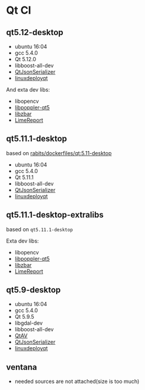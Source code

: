 # Qt CI

## qt5.12-desktop

- ubuntu 16:04
- gcc 5.4.0
- Qt 5.12.0
- libboost-all-dev
- [QtJsonSerializer](https://github.com/Skycoder42/QtJsonSerializer)
- [linuxdeployqt](https://github.com/probonopd/linuxdeployqt)

And exta dev libs:

- libopencv
- [libpoppler-qt5](https://people.freedesktop.org/~aacid/docs/qt5/)
- [libzbar](http://zbar.sourceforge.net/)
- [LimeReport](https://github.com/fralx/LimeReport)

## qt5.11.1-desktop

based on [rabits/dockerfiles/qt:5.11-desktop](https://github.com/rabits/dockerfiles)

- ubuntu 16:04
- gcc 5.4.0
- Qt 5.11.1
- libboost-all-dev
- [QtJsonSerializer](https://github.com/Skycoder42/QtJsonSerializer)
- [linuxdeployqt](https://github.com/probonopd/linuxdeployqt)

## qt5.11.1-desktop-extralibs

based on `qt5.11.1-desktop`

Exta dev libs:

- libopencv
- [libpoppler-qt5](https://people.freedesktop.org/~aacid/docs/qt5/)
- [libzbar](http://zbar.sourceforge.net/)
- [LimeReport](https://github.com/fralx/LimeReport)

## qt5.9-desktop

- ubuntu 16:04
- gcc 5.4.0
- Qt 5.9.5
- libgdal-dev
- libboost-all-dev
- [QtAV](https://github.com/wang-bin/QtAV)
- [QtJsonSerializer](https://github.com/Skycoder42/QtJsonSerializer)
- [linuxdeployqt](https://github.com/probonopd/linuxdeployqt)

## ventana
- needed sources are not attached(size is too much)
